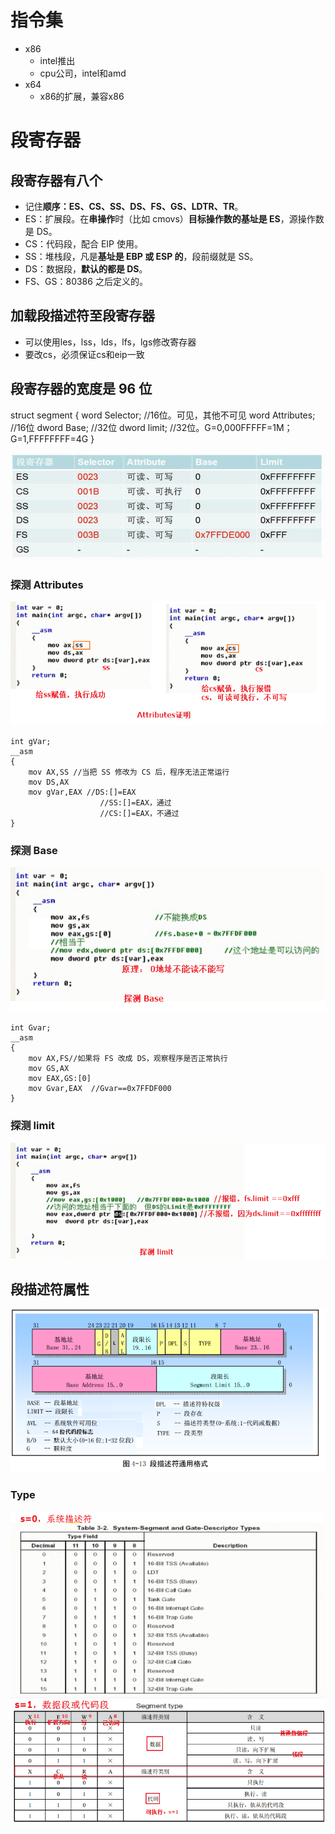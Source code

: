 
# 指令集
- x86
	- intel推出
	- cpu公司，intel和amd
- x64
	- x86的扩展，兼容x86

# 段寄存器
## 段寄存器有八个
- 记住**顺序：ES、CS、SS、DS、FS、GS、LDTR、TR**。
- ES：扩展段。在**串操作**时（比如 cmovs）**目标操作数的基址是 ES**，源操作数是 DS。
- CS：代码段，配合 EIP 使用。
- SS：堆栈段，凡是**基址是 EBP 或 ESP 的**，段前缀就是 SS。
- DS：数据段，**默认的都是 DS**。
- FS、GS：80386 之后定义的。

## 加载段描述符至段寄存器
- 可以使用les，lss，lds，lfs，lgs修改寄存器
- 要改cs，必须保证cs和eip一致

## 段寄存器的宽度是 96 位
struct segment { 
 word Selector; 	//16位。可见，其他不可见
 word Attributes;	//16位
 dword Base;		//32位
 dword limit;		//32位。G=0,000FFFFF=1M；G=1,FFFFFFFF=4G
}

![](../../photo/Pasted%20image%2020221206184320.png)
### 探测 Attributes
![](../../photo/Pasted%20image%2020221206185914.png)
```
int gVar; 
__asm 
{ 
	mov AX,SS //当把 SS 修改为 CS 后，程序无法正常运行
	mov DS,AX 
	mov gVar,EAX //DS:[]=EAX
					//SS:[]=EAX，通过
					//CS:[]=EAX，不通过
} 
```
### 探测 Base
![](../../photo/Pasted%20image%2020221206194546.png)
```
int Gvar; 
__asm 
{ 
	mov AX,FS//如果将 FS 改成 DS，观察程序是否正常执行
	mov GS,AX 
	mov EAX,GS:[0] 
	mov Gvar,EAX  //Gvar==0x7FFDF000
} 
```
### 探测 limit
![](../../photo/Pasted%20image%2020221206194645.png)

## 段描述符属性
![](../../photo/Pasted%20image%2020221207095404.png)
### Type
![](../../photo/Pasted%20image%2020221207111918.png)
![](../../photo/Pasted%20image%2020221207112038.png)